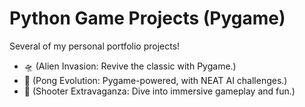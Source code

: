 # Python Game Projects (Pygame)
Several of my personal portfolio projects!

- 🛸  (Alien Invasion: Revive the classic with Pygame.)
- 🏓  (Pong Evolution: Pygame-powered, with NEAT AI challenges.)
- 🔫  (Shooter Extravaganza: Dive into immersive gameplay and fun.)
